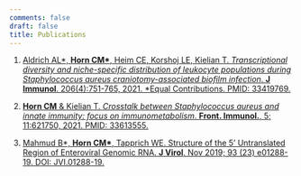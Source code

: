 ```yaml
---
comments: false
draft: false
title: Publications
---
```


1.	[Aldrich AL\*, **Horn CM\***, Heim CE, Korshoj LE, Kielian T. *Transcriptional diversity and niche-specific distribution of leukocyte populations during *Staphylococcus aureus* craniotomy-associated biofilm infection*. **J Immunol**. 206(4):751-765, 2021. \*Equal Contributions. PMID: 33419769.](https://pubmed.ncbi.nlm.nih.gov/33419769/)

2.	[**Horn CM** & Kielian T. *Crosstalk between Staphylococcus aureus and innate immunity: focus on immunometabolism*. **Front. Immunol.**, 5; 11:621750, 2021. PMID: 33613555.](https://pubmed.ncbi.nlm.nih.gov/33613555/)

3.	[Mahmud B\*, **Horn CM\***, Tapprich WE. Structure of the 5’ Untranslated Region of Enteroviral Genomic RNA. **J Virol**. Nov 2019; 93 (23) e01288-19. DOI: JVI.01288-19.](https://pubmed.ncbi.nlm.nih.gov/31534036/)
